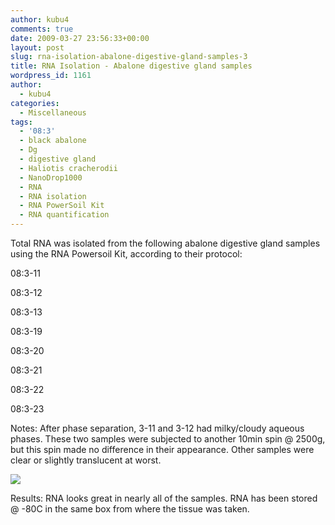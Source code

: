 ```yaml
---
author: kubu4
comments: true
date: 2009-03-27 23:56:33+00:00
layout: post
slug: rna-isolation-abalone-digestive-gland-samples-3
title: RNA Isolation - Abalone digestive gland samples
wordpress_id: 1161
author:
  - kubu4
categories:
  - Miscellaneous
tags:
  - '08:3'
  - black abalone
  - Dg
  - digestive gland
  - Haliotis cracherodii
  - NanoDrop1000
  - RNA
  - RNA isolation
  - RNA PowerSoil Kit
  - RNA quantification
---
```


Total RNA was isolated from the following abalone digestive gland samples using the RNA Powersoil Kit, according to their protocol:

08:3-11

08:3-12

08:3-13

08:3-19

08:3-20

08:3-21

08:3-22

08:3-23

Notes: After phase separation, 3-11 and 3-12 had milky/cloudy aqueous phases. These two samples were subjected to another 10min spin @ 2500g, but this spin made no difference in their appearance. Other samples were clear or slightly translucent at worst.

![](http://eagle.fish.washington.edu/Arabidopsis/RNA%20Spec%20Readings/20090330%20RNA%20SJW.jpg)

Results: RNA looks great in nearly all of the samples. RNA has been stored @ -80C in the same box from where the tissue was taken.
